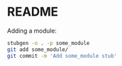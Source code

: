# README

Adding a module:

```sh
stubgen -o . -p some_module
git add some_module/
git commit -m 'Add some_module stub'
```

